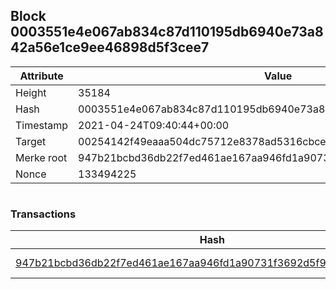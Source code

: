 ## Block 0003551e4e067ab834c87d110195db6940e73a842a56e1ce9ee46898d5f3cee7

Attribute | Value
--- | ---
Height | 35184
Hash | 0003551e4e067ab834c87d110195db6940e73a842a56e1ce9ee46898d5f3cee7
Timestamp | 2021-04-24T09:40:44+00:00
Target | 00254142f49eaaa504dc75712e8378ad5316cbcead634704b3734b6271167cc4
Merke root | 947b21bcbd36db22f7ed461ae167aa946fd1a90731f3692d5f9640747da84478
Nonce | 133494225

```

```

### Transactions

Hash | Amount
--- | ---
[947b21bcbd36db22f7ed461ae167aa946fd1a90731f3692d5f9640747da84478](947b21bcbd36db22f7ed461ae167aa946fd1a90731f3692d5f9640747da84478.md) | 10.00000000 SKEPTI 
